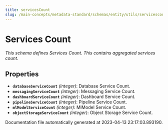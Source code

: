 ```yaml
---
title: servicesCount
slug: /main-concepts/metadata-standard/schemas/entity/utils/servicescount
---
```


# Services Count

*This schema defines Services Count. This contains aggregated services count.*

## Properties

- **`databaseServiceCount`** *(integer)*: Database Service Count.
- **`messagingServiceCount`** *(integer)*: Messaging Service Count.
- **`dashboardServiceCount`** *(integer)*: Dashboard Service Count.
- **`pipelineServiceCount`** *(integer)*: Pipeline Service Count.
- **`mlModelServiceCount`** *(integer)*: MlModel Service Count.
- **`objectStorageServiceCount`** *(integer)*: Object Storage Service Count.


Documentation file automatically generated at 2023-04-13 23:17:03.893190.
